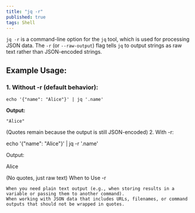 ```yaml
---
title: "jq -r"
published: true
tags: Shell
---
```


`jq -r` is a command-line option for the `jq` tool, which is used for processing JSON data. The `-r` (or `--raw-output`) flag tells `jq` to output strings as raw text rather than JSON-encoded strings.

## Example Usage:

### 1. Without -r (default behavior):

```shell
echo '{"name": "Alice"}' | jq '.name'
```

**Output:**

```shell
"Alice"
```

(Quotes remain because the output is still JSON-encoded) 2. With -r:

echo '{"name": "Alice"}' | jq -r '.name'

Output:

Alice

(No quotes, just raw text)
When to Use -r

    When you need plain text output (e.g., when storing results in a variable or passing them to another command).
    When working with JSON data that includes URLs, filenames, or command outputs that should not be wrapped in quotes.
